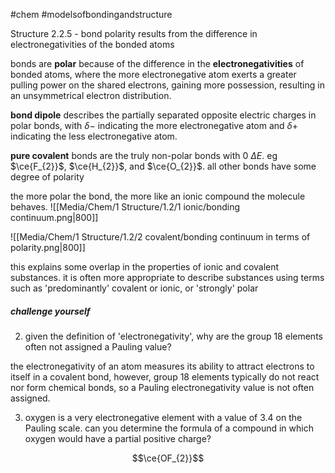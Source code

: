 #chem #modelsofbondingandstructure 

Structure 2.2.5 - bond polarity results from the difference in electronegativities of the bonded atoms

bonds are **polar** because of the difference in the **electronegativities** of bonded atoms, where the more electronegative atom exerts a greater pulling power on the shared electrons, gaining more possession, resulting in an unsymmetrical electron distribution.

**bond dipole** describes the partially separated opposite electric charges in polar bonds, with $\delta-$ indicating the more electronegative atom and $\delta+$ indicating the less electronegative atom.

**pure covalent** bonds are the truly non-polar bonds with 0 $\Delta E$. eg $\ce{F_{2}}$, $\ce{H_{2}}$, and $\ce{O_{2}}$. all other bonds have some degree of polarity

the more polar the bond, the more like an ionic compound the molecule behaves. 
![[Media/Chem/1 Structure/1.2/1 ionic/bonding continuum.png|800]]

![[Media/Chem/1 Structure/1.2/2 covalent/bonding continuum in terms of polarity.png|800]]

this explains some overlap in the properties of ionic and covalent substances. it is often more appropriate to describe substances using terms such as 'predominantly' covalent or ionic, or 'strongly' polar


##### challenge yourself
2. given the definition of 'electronegativity', why are the group 18 elements often not assigned a Pauling value?

the electronegativity of an atom measures its ability to attract electrons to itself in a covalent bond, however, group 18 elements typically do not react nor form chemical bonds, so a Pauling electronegativity value is not often assigned.

3. oxygen is a very electronegative element with a value of 3.4 on the Pauling scale. can you determine the formula of a compound in which oxygen would have a partial positive charge?

$$\ce{OF_{2}}$$

